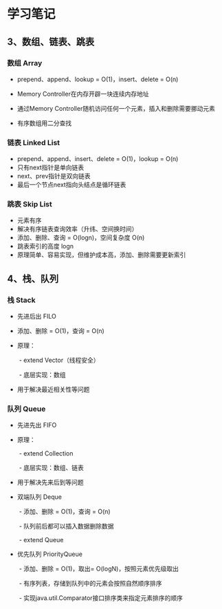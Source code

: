 # 学习笔记
## 3、数组、链表、跳表

### 数组 Array

- prepend、append、lookup = O(1)，insert、delete = O(n)

- Memory Controller在内存开辟一块连续内存地址

- 通过Memory Controller随机访问任何一个元素，插入和删除需要挪动元素

- 有序数组用二分查找

  

### 链表  Linked List

- prepend、append、insert、delete = O(1)，lookup = O(n)
- 只有next指针是单向链表
- next、prev指针是双向链表
- 最后一个节点next指向头结点是循环链表



### 跳表  Skip List

- 元素有序
- 解决有序链表查询效率（升纬、空间换时间）
- 添加、删除、查询 = O(logn)，空间复杂度 O(n)
- 跳表索引的高度 logn
- 原理简单、容易实现，但维护成本高，添加、删除需要更新索引



## 4、栈、队列

### 栈 Stack

- 先进后出 FILO

- 添加、删除 = O(1)，查询 = O(n)

- 原理：

  ​	- extend Vector（线程安全）

  ​	- 底层实现：数组

- 用于解决最近相关性等问题

### 队列 Queue

- 先进先出 FIFO

- 原理：

  ​	- extend Collection

  ​	- 底层实现：数组、链表

- 用于解决先来后到等问题

- 双端队列 Deque

  ​	- 添加、删除 = O(1)，查询 = O(n)

  ​	- 队列前后都可以插入数据删除数据

  ​	- extend Queue

- 优先队列 PriorityQueue

  ​	- 添加、删除 = O(1)，取出= O(logN)，按照元素优先级取出

  ​	- 有序列表，存储到队列中的元素会按照自然顺序排序

  ​	- 实现java.util.Comparator接口排序类来指定元素排序的顺序